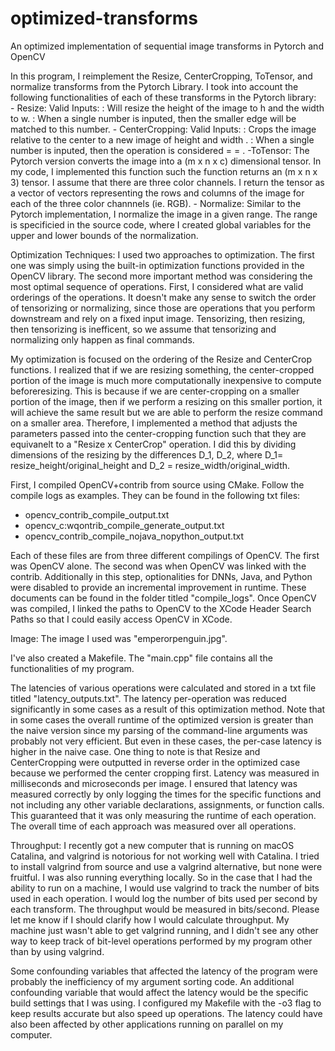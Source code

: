# optimized-transforms
An optimized implementation of sequential image transforms in Pytorch and OpenCV


In this program, I reimplement the Resize, CenterCropping, ToTensor, and normalize transforms from the Pytorch Library. I took into account the following functionalities of each of these transforms in the Pytorch library:  
	- Resize: 
		Valid Inputs: 
			<h> <w>: Will resize the height of the image to h and the width to w. 
			<n>: When a single number is inputed, then the smaller edge will be matched to this number. 
	- CenterCropping: 
		Valid Inputs: 
			<h> <w>: Crops the image relative to the center to a new image of height <h> and width <w>. 
			<n>: When a single number is inputed, then the operation is considered <h> = <w> = <n>. 
	-ToTensor: The Pytorch version converts the image into a (m x n x c) dimensional tensor. In my code, I implemented this function such the function returns an (m x n x 3) tensor. I assume that there are three color channels. I return the tensor as a vector of vectors representing the rows and columns of the image for each of the three color channnels (ie. RGB). 
	- Normalize: Similar to the Pytorch implementation, I normalize the image in a given range. The range is specificied in the source code, where I created global variables for the upper and lower bounds of the normalization. 


Optimization Techniques: I used two approaches to optimization. The first one was simply using the built-in optimization functions provided in the OpenCV library. The second more important method was considering the most optimal sequence of operations. First, I considered what are valid orderings of the operations. It doesn't make any sense to switch the order of tensorizing or normalizing, since those are operations that you perform downstream and rely on a fixed input image. Tensorizing, then resizing, then tensorizing is inefficent, so we assume that tensorizing and normalizing only happen as final commands.

My optimization is focused on the ordering of the Resize and CenterCrop functions. I realized that if we are resizing something, the center-cropped portion of the image is much more computationally inexpensive to compute beforeresizing. This is because if we are center-cropping on a smaller portion of the image, then if we perform a resizing on this smaller portion, it will achieve the same result but we are able to perform the resize command on a smaller area. Therefore, I implemented a method that adjusts the parameters passed into the center-cropping function such that they are equivanelt to a "Resize x CenterCrop" operation. I did this by dividing dimensions of the resizing by the differences D_1, D_2, where D_1= resize_height/original_height and D_2 = resize_width/original_width. 


First, I compiled OpenCV+contrib from source using CMake. Follow the compile logs as examples. They can be found in the following txt files: 
 - opencv_contrib_compile_output.txt
 - opencv_c:wqontrib_compile_generate_output.txt
 - opencv_contrib_compile_nojava_nopython_output.txt

Each of these files are from three different compilings of OpenCV. The first was OpenCV alone. The second was when OpenCV was linked with the contrib. Additionally in this step, optionalities for DNNs, Java, and Python were disabled to provide an incremental improvement in runtime. These documents can be found in the folder titled "compile_logs". Once OpenCV was compiled, I linked the paths to OpenCV to the XCode Header Search Paths so that I could easily access OpenCV in XCode. 

Image: The image I used was "emperorpenguin.jpg". 

I've also created a Makefile. The "main.cpp" file contains all the functionalities of my program. 

The latencies of various operations were calculated and stored in a txt file titled "latency_outputs.txt". The latency per-operation was reduced significantly in some cases as a result of this optimization method. Note that in some cases the overall runtime of the optimized version is greater than the naive version since my parsing of the command-line arguments was probably not very efficient. But even in these cases, the per-case latency is higher in the naive case. One thing to note is that Resize and CenterCropping were outputted in reverse order in the optimized case because we performed the center cropping first. Latency was measured in milliseconds and microseconds per image. I ensured that latency was measured correctly by only logging the times for the specific functions and not including any other variable declarations, assignments, or function calls. This guaranteed that it was only measuring the runtime of each operation. The overall time of each approach was measured over all operations. 

Throughput: I recently got a new computer that is running on macOS Catalina, and valgrind is notorious for not working well with Catalina. I tried to install valgrind from source and use a valgrind alternative, but none were fruitful. I was also running everything locally. So in the case that I had the ability to run on a machine, I would use valgrind to track the number of bits used in each operation. I would log the number of bits used per second by each transform. The throughput would be measured in bits/second. Please let me know if I should clarify how I would calculate throughput. My machine just wasn't able to get valgrind running, and I didn't see any other way to keep track of bit-level operations performed by my program other than by using valgrind. 

 
Some confounding variables that affected the latency of the program were probably the inefficiency of my argument sorting code. An additional confounding variable that would affect the latency would be the specific build settings that I was using. I configured my Makefile with the -o3 flag to keep results accurate but also speed up operations. The latency could have also been affected by other applications running on parallel on my computer.

